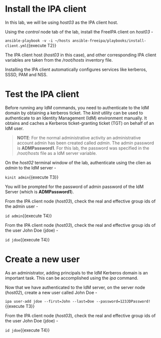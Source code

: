 # Install the IPA client 

In this lab, we will be using *host03* as the IPA client host. 

Using the *control* node tab of the lab, install the FreeIPA client on *host03* -

`ansible-playbook -v -i ~/hosts ansible-freeipa/playbooks/install-client.yml`{{execute T2}}

The IPA client host (*host03* in this case), and other corresponding IPA client variables are taken from the */root/hosts* inventory file. 

Installing the IPA client automatically configures services like kerberos, SSSD, PAM and NSS. 

# Test the IPA client

Before running any IdM commands, you need to authenticate to the IdM domain by obtaining a kerberos ticket. The *kinit* utility can be used to authenticate to an Identity Management (IdM) environment manually. It obtains and caches a Kerberos ticket-granting ticket (TGT) on behalf of an IdM user.

> __NOTE__:  For the normal administrative activity an administrative account admin has been created called *admin*. The admin password is **ADMPassword1**. For this lab, the password was specified in the */root/hosts* file as a IdM server variable. 

On the *host02* terminal window of the lab, authenticate using the clien as *admin* to the IdM server -

`kinit admin`{{execute T3}}

You will be prompted for the password of admin password of the IdM Server (which is **ADMPassword1**).

From the IPA client node (*host03*), check the real and effective group ids of the admin user - 

`id admin`{{execute T4}}

From the IPA client node (*host03*), check the real and effective group ids of the user John Doe (jdoe) - 

`id jdoe`{{execute T4}}

# Create a new user 

As an administrator, adding principals to the IdM Kerberos domain is an important task. This can be accomplished using the *ipa* command.

Now that we have authenticated to the IdM server, on the server node (*host02*), create a new user called John Doe -

`ipa user-add jdoe --first=John --last=Doe --password=123JDPassword!`{{execute T3}}

From the IPA client node (*host03*), check the real and effective group ids of the user John Doe (jdoe) - 

`id jdoe`{{execute T4}}

 
